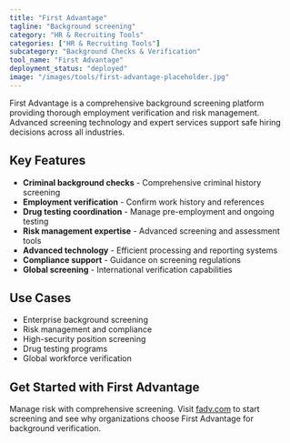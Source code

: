 ```yaml
---
title: "First Advantage"
tagline: "Background screening"
category: "HR & Recruiting Tools"
categories: ["HR & Recruiting Tools"]
subcategory: "Background Checks & Verification"
tool_name: "First Advantage"
deployment_status: "deployed"
image: "/images/tools/first-advantage-placeholder.jpg"
---
```

First Advantage is a comprehensive background screening platform providing thorough employment verification and risk management. Advanced screening technology and expert services support safe hiring decisions across all industries.

## Key Features

- **Criminal background checks** - Comprehensive criminal history screening
- **Employment verification** - Confirm work history and references
- **Drug testing coordination** - Manage pre-employment and ongoing testing
- **Risk management expertise** - Advanced screening and assessment tools
- **Advanced technology** - Efficient processing and reporting systems
- **Compliance support** - Guidance on screening regulations
- **Global screening** - International verification capabilities

## Use Cases

- Enterprise background screening
- Risk management and compliance
- High-security position screening
- Drug testing programs
- Global workforce verification

## Get Started with First Advantage

Manage risk with comprehensive screening. Visit [fadv.com](https://fadv.com) to start screening and see why organizations choose First Advantage for background verification.
